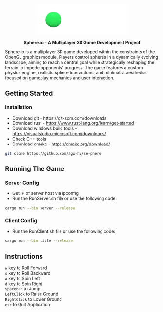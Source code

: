 <p align="center">
  <img height="100" src="https://github.com/agx-hv/se-phere/blob/main/assets/sphere_tsp.png" alt="sphere.io">
</p>

<p align="center">
    <b>Sphere.io - A Multiplayer 3D Game Development Project</b>
</p>

Sphere.io is a multiplayer 3D game developed within the constraints of the OpenGL graphics module. Players control spheres in a dynamically evolving landscape, aiming to reach a central goal while strategically reshaping the terrain to impede opponents' progress. The game features a custom physics engine, realistic sphere interactions, and minimalist aesthetics focused on gameplay mechanics and user interaction.


## Getting Started

### Installation
- Download git - <https://git-scm.com/downloads>
- Download rust - <https://www.rust-lang.org/learn/get-started>
- Download windows build tools - <https://visualstudio.microsoft.com/downloads/>  
 - Check C++ tools  
- Download cmake - <https://cmake.org/download/>
```bash
git clone https://github.com/agx-hv/se-phere
```


## Running The Game

### Server Config
- Get IP of server host via ipconfig
- Run the RunServer.sh file or use the following code:
```bash
cargo run --bin server --release
```

### Client Config
- Run the RunClient.sh file or use the following code:
```bash
cargo run --bin title --release
```


## Instructions
```w``` key to Roll Forward  
```s``` key to Roll Backward  
```a``` key to Spin Left  
```d``` key to Spin Right  
```Spacebar``` to Jump  
```LeftClick``` to Raise Ground  
```RightClick``` to Lower Ground  
```esc```  to Quit Application
